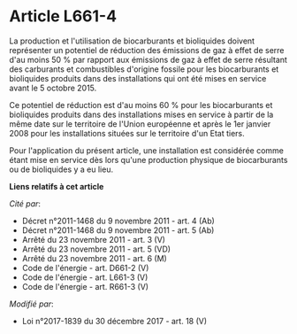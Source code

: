 # Article L661-4

La production et l'utilisation de biocarburants et bioliquides doivent représenter un potentiel de réduction des émissions de
gaz à effet de serre d'au moins 50 % par rapport aux émissions de gaz à effet de serre résultant des carburants et
combustibles d'origine fossile pour les biocarburants et bioliquides produits dans des installations qui ont été mises en
service avant le 5 octobre 2015.

Ce potentiel de réduction est d'au moins 60 % pour les biocarburants et bioliquides produits dans des installations mises en
service à partir de la même date sur le territoire de l'Union européenne et après le 1er janvier 2008 pour les installations
situées sur le territoire d'un Etat tiers.

Pour l'application du présent article, une installation est considérée comme étant mise en service dès lors qu'une production
physique de biocarburants ou de bioliquides y a eu lieu.

**Liens relatifs à cet article**

_Cité par_:

  - Décret n°2011-1468 du 9 novembre 2011 - art. 4 (Ab)
  - Décret n°2011-1468 du 9 novembre 2011 - art. 5 (Ab)
  - Arrêté du 23 novembre 2011 - art. 3 (V)
  - Arrêté du 23 novembre 2011 - art. 5 (VD)
  - Arrêté du 23 novembre 2011 - art. 6 (M)
  - Code de l'énergie - art. D661-2 (V)
  - Code de l'énergie - art. L661-3 (V)
  - Code de l'énergie - art. R661-3 (V)

_Modifié par_:

  - Loi n°2017-1839 du 30 décembre 2017 - art. 18 (V)
